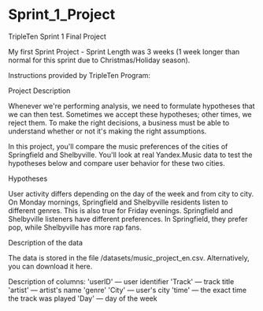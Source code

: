 # Sprint_1_Project
TripleTen Sprint 1 Final Project

My first Sprint Project - Sprint Length was 3 weeks (1 week longer than normal for this sprint due to Christmas/Holiday season).

Instructions provided by TripleTen Program:

Project Description

Whenever we're performing analysis, we need to formulate hypotheses that we can then test. Sometimes we accept these hypotheses; other times, we reject them. To make the right decisions, a business must be able to understand whether or not it's making the right assumptions.

In this project, you'll compare the music preferences of the cities of Springfield and Shelbyville. You'll look at real Yandex.Music data to test the hypotheses below and compare user behavior for these two cities.

Hypotheses

User activity differs depending on the day of the week and from city to city.
On Monday mornings, Springfield and Shelbyville residents listen to different genres. This is also true for Friday evenings.
Springfield and Shelbyville listeners have different preferences. In Springfield, they prefer pop, while Shelbyville has more rap fans.

Description of the data

The data is stored in the file /datasets/music_project_en.csv. Alternatively, you can download it here.

Description of columns:
'userID' — user identifier
'Track' — track title
'artist' — artist's name
'genre'
'City' — user's city
'time' — the exact time the track was played
'Day' — day of the week

